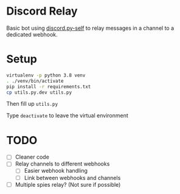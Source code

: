 Discord Relay
=============

Basic bot using [discord.py-self](https://github.com/dolfies/discord.py-self) to relay messages in a channel to a dedicated webhook.

# Setup
```sh
virtualenv -p python 3.8 venv
. ./venv/bin/activate
pip install -r requirements.txt
cp utils.py.dev utils.py
```
Then fill up `utils.py`

Type `deactivate` to leave the virtual environment

# TODO

 - [ ] Cleaner code
 - [ ] Relay channels to different webhooks
   - [ ] Easier webhook handling
   - [ ] Link between webhooks and channels
 - [ ] Multiple spies relay? (Not sure if possible)
